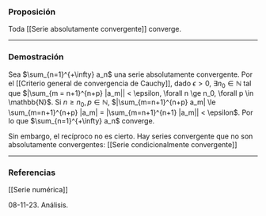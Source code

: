 ### Proposición

Toda [[Serie absolutamente convergente]] converge.

---
### Demostración

Sea $\sum_{n=1}^{+\infty} a_n$ una serie absolutamente convergente. Por el [[Criterio general de convergencia de Cauchy]], dado $\epsilon > 0$, $\exists n_0 \in \mathbb{N}$ tal que $|\sum_{m = n+1}^{n+p} |a_m||  < \epsilon, \forall n \ge n_0, \forall p \in \mathbb{N}$. Si $n \ge n_0, p \in \mathbb{N}$, $|\sum_{m=n+1}^{n+p} a_m| \le \sum_{m=n+1}^{n+p} |a_m| = |\sum_{m=n+1}^{n+1} |a_m|| < \epsilon$. Por lo que $\sum_{n=1}^{+\infty} a_n$ converge.

Sin embargo, el recíproco no es cierto. Hay series convergente que no son absolutamente convergentes: [[Serie condicionalmente convergente]]

---
### Referencias

[[Serie numérica]]

08-11-23. Análisis.